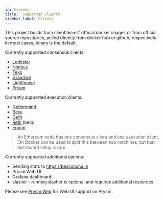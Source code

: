 ```yaml
---
id: Clients
title:  Supported Clients.
sidebar_label: Clients
---
```


This project builds from client teams' official docker images or from official source repositories, pulled
directly from docker hub or github, respectively. In most cases, binary is the default.

Currently supported consensus clients:
- [Lodestar](https://github.com/ChainSafe/lodestar)
- [Nimbus](https://github.com/status-im/nimbus-eth2)
- [Teku](https://github.com/Consensys/teku)
- [Grandine](https://github.com/grandinetech/grandine)
- [Lighthouse](https://github.com/sigp/lighthouse)
- [Prysm](https://github.com/prysmaticlabs/prysm)

Currently supported execution clients:
- [Nethermind](https://github.com/NethermindEth/nethermind)
- [Besu](https://github.com/hyperledger/besu)
- [Geth](https://github.com/ethereum/go-ethereum)
- [Reth](https://github.com/paradigmxyz/reth) (beta)
- [Erigon](https://github.com/ledgerwatch/erigon)

> An Ethereum node has one consensus client and one execution client. Eth Docker can be used to split this between two
machines, but that distributed setup is rare

Currently supported additional options:
- Sending stats to https://beaconcha.in
- Prysm Web UI
- Grafana dashboard
- slasher - running slasher is optional and requires additional resources

Please see [Prysm Web](../Usage/PrysmWeb.md) for Web UI support on Prysm.
